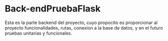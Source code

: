 # Back-endPruebaFlask

Esta es la parte backend del proyecto, cuyo propocito es proporcionar al proyecto funcionalidades, rutas, conexion a la base de datos, y en el futuro
pruebas unitarias y funcionales.
